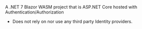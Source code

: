 A .NET 7 Blazor WASM project that is ASP.NET Core hosted with Authentication/Authorization

* Does not rely on nor use any third party Identity providers.
